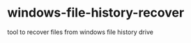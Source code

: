 windows-file-history-recover
============================

tool to recover files from windows file history drive

